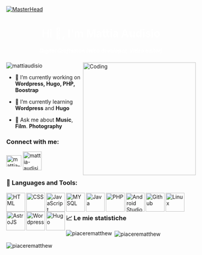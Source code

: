 [![MasterHead](https://user-images.githubusercontent.com/106918656/209438619-25091cdf-a126-4e95-a24c-5efdf8057606.gif)]()
<h1 align="center" style="color: #ffffff;">Hi 👋, I'm Mattia Audisio</h1>
<h5 align="center" style="color: #ffffff;">Digital Craftsman (Web developer, Video editor)</h5>
<img align="right" alt="Coding" width="300" src="https://cdn.sanity.io/images/ordgikwe/production/a830c5182852e35bcd0dc07b90122f07ecd15f48-700x525.gif">


<p align="left"> <img src="https://komarev.com/ghpvc/?username=mattiaudisio&label=Profile%20views&color=0e75b6&style=flat" alt="mattiaudisio" /> </p>

- 🔭 I’m currently working on **Wordpress, Hugo, PHP, Boostrap**

- 🌱 I’m currently learning **Wordpress** and **Hugo**

- 💬 Ask me about **Music**, **Film**. **Photography**

<h3 align="left">Connect with me:</h3>
<p align="left">
<a href="https://linkedin.com/in/mattia-audisio" target="blank"><img align="center" src="https://raw.githubusercontent.com/rahuldkjain/github-profile-readme-generator/master/src/images/icons/Social/linked-in-alt.svg" alt="mattia-audisio" height="30" width="40" /></a>
<a href="https://mattiaudisio.github.io/" target="blank"><img align="center" src="https://mattiaudisio.github.io/images/favicon.ico" alt="mattia-audisio" height="50" width="50" /></a>
</p>

<h3 align="left">🧰 Languages and Tools:</h3>
<p align="left"> 
 <img align="left" alt="HTML"  width="50px" height="50px" src="https://cdn.jsdelivr.net/gh/devicons/devicon/icons/html5/html5-original-wordmark.svg" />
 <img align="left" alt="CSS"  width="50px" height="50px" src="https://cdn.jsdelivr.net/gh/devicons/devicon/icons/css3/css3-original-wordmark.svg" />
 <img align="left" alt="JavaScript"  width="50px" height="50px" src="https://cdn.jsdelivr.net/gh/devicons/devicon/icons/javascript/javascript-original.svg" />
 <img align="left" alt="MYSQL"  width="50px" height="50px" src="https://cdn.jsdelivr.net/gh/devicons/devicon/icons/mysql/mysql-original-wordmark.svg" />
 <img align="left" alt="Java" width="50px"  height="50px" src="https://cdn.jsdelivr.net/gh/devicons/devicon/icons/java/java-original.svg"/>
 <img align="left" alt="PHP"  width="50px" height="50px" src="https://cdn.jsdelivr.net/gh/devicons/devicon/icons/php/php-original.svg" />
 <img align="left" alt="Android Studio"  width="50px" height="50px" src="https://cdn.jsdelivr.net/gh/devicons/devicon/icons/androidstudio/androidstudio-original.svg" />
 <img align="left" alt="Github"  width="50px" height="50px" src="https://cdn.jsdelivr.net/gh/devicons/devicon/icons/github/github-original.svg" />
 <img align="left" alt="Linux"  width="50px" height="50px" src="https://cdn.jsdelivr.net/gh/devicons/devicon/icons/linux/linux-original.svg" />
 <img align="left" alt="AstroJS"  width="50px" height="50px" src="https://astro.js.org/astro.png" /> 
 <img align="left" alt="Wordpress"  width="50px" height="50px" src="https://pngimg.com/uploads/wordpress/wordpress_PNG47.png" />
 <img align="left" alt="Hugo"  width="50px" height="50px" src="https://upload.wikimedia.org/wikipedia/commons/a/af/Logo_of_Hugo_the_static_website_generator.svg" />
</p>
<br />

#
 
### 📈 Le mie statistiche
<p><img align="left" src="https://github-readme-stats.vercel.app/api/top-langs?username=mattiaudisio&show_icons=true&locale=en&layout=compact" alt="piacerematthew" /></p>

<p>&nbsp;<img align="center" src="https://github-readme-stats.vercel.app/api?username=mattiaudisio&show_icons=true&locale=en" alt="piacerematthew" /></p>

<p><img align="center" src="https://github-readme-streak-stats.herokuapp.com/?user=mattiaudisio&" alt="piacerematthew" /></p
